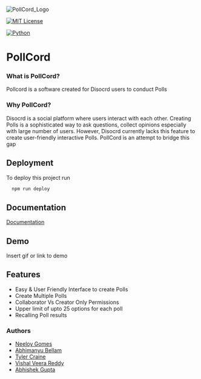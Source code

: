 ![PollCord_Logo](https://user-images.githubusercontent.com/36363608/193755078-ac3949c0-0db9-4697-bf99-cc62e3788621.png)


[![MIT License](https://img.shields.io/badge/License-MIT-green.svg)](https://choosealicense.com/licenses/mit/)

[![Python](https://img.shields.io/badge/python-v3.7+-green.svg)](https://docs.python.org/3/)
#    PollCord

### What is PollCord?
Pollcord is a software created for Disocrd users to conduct Polls

### Why PollCord?
Disocrd is a social platform where users interact with each other. Creating Polls is a sophisticated way to ask questions, collect opinions especially with large number of users. However, Disocrd currently lacks this feature to create user-friendly interactive Polls. PollCord is an attempt to bridge this gap


## Deployment

To deploy this project run

```bash
  npm run deploy
```


## Documentation

[Documentation](https://github.com/ntgomes/PollCord/tree/main/docs)


## Demo

Insert gif or link to demo


## Features

- Easy & User Friendly Interface to create Polls
- Create Multiple Polls
- Collaborator Vs Creator Only Permissions
- Upper limit of upto 25 options for each poll 
- Recalling Poll results

### Authors

- [Neeloy Gomes](https://github.com/ntgomes)
- [Abhimanyu Bellam](https://github.com/AbhimanyuBellam)
- [Tyler Craine](https://github.com/tylerkcraine)
- [Vishal Veera Reddy](https://github.com/vishalveerareddy)
- [Abhishek Gupta](https://github.com/guptabhishek785)
